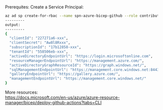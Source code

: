 Prerequites:
Create a Service Principal:

```bash
az ad sp create-for-rbac --name spn-azure-bicep-github --role contributor --scopes /subscriptions/<SUBSCRIPTION_ID> --sdk-auth
---------
output:
---------
{
  "clientId": "227271a6-xxx",
  "clientSecret": "Aw8l8Rxxx",
  "subscriptionId": "17b12858-xxx",
  "tenantId": "558506eb-xxx",
  "activeDirectoryEndpointUrl": "https://login.microsoftonline.com",
  "resourceManagerEndpointUrl": "https://management.azure.com/",
  "activeDirectoryGraphResourceId": "https://graph.windows.net/",
  "sqlManagementEndpointUrl": "https://management.core.windows.net:8443/",
  "galleryEndpointUrl": "https://gallery.azure.com/",
  "managementEndpointUrl": "https://management.core.windows.net/"
}
```

More resources:  
https://docs.microsoft.com/en-us/azure/azure-resource-manager/bicep/deploy-github-actions?tabs=CLI
